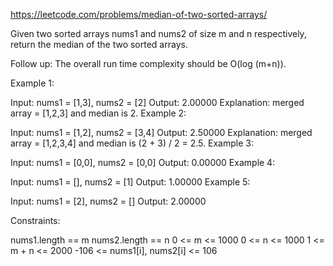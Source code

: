 https://leetcode.com/problems/median-of-two-sorted-arrays/

Given two sorted arrays nums1 and nums2 of size m and n respectively, return the median of the two sorted arrays.

Follow up: The overall run time complexity should be O(log (m+n)).

 

Example 1:

Input: nums1 = [1,3], nums2 = [2]
Output: 2.00000
Explanation: merged array = [1,2,3] and median is 2.
Example 2:

Input: nums1 = [1,2], nums2 = [3,4]
Output: 2.50000
Explanation: merged array = [1,2,3,4] and median is (2 + 3) / 2 = 2.5.
Example 3:

Input: nums1 = [0,0], nums2 = [0,0]
Output: 0.00000
Example 4:

Input: nums1 = [], nums2 = [1]
Output: 1.00000
Example 5:

Input: nums1 = [2], nums2 = []
Output: 2.00000
 

Constraints:

nums1.length == m
nums2.length == n
0 <= m <= 1000
0 <= n <= 1000
1 <= m + n <= 2000
-106 <= nums1[i], nums2[i] <= 106
